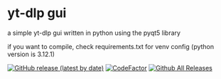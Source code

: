 # yt-dlp gui
a simple yt-dlp gui written in python using the pyqt5 library

if you want to compile, check requirements.txt for venv config (python version is 3.12.1)

[![GitHub release (latest by date)](https://img.shields.io/github/v/release/ryanding1/yt-dlp_gui)](#)
[![CodeFactor](https://www.codefactor.io/repository/github/ryanding1/yt-dlp_gui/badge/main)](https://www.codefactor.io/repository/github/ryanding1/yt-dlp_gui/overview/main)
[![Github All Releases](https://img.shields.io/github/downloads/ryanding1/yt-dlp_gui/total.svg)]()

